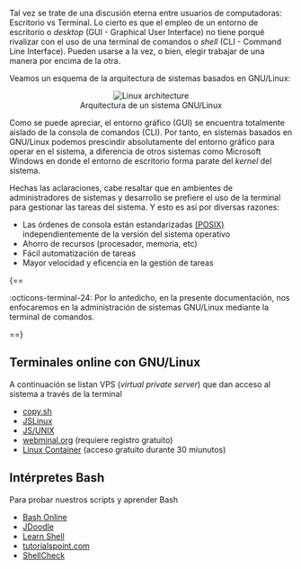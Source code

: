 Tal vez se trate de una discusión eterna entre usuarios de computadoras: Escritorio vs Terminal. Lo cierto es que el empleo de un entorno de escritorio o _desktop_ (GUI - Graphical User Interface) no tiene porqué rivalizar con el uso de una terminal de comandos  o _shell_ (CLI - Command Line Interface). Pueden usarse a la vez, o bien, elegir trabajar de una manera por encima de la otra. 

Veamos un esquema de la arquitectura de sistemas basados en GNU/Linux:

<div style="margin:0 auto; text-align:center;" >
<img src="../imgGNULinux/linux-architecture.jpg" alt="Linux architecture">
  <figcaption>Arquitectura de un sistema GNU/Linux</figcaption>
</div>

Como se puede apreciar, el entorno gráfico (GUI) se encuentra totalmente aislado de la consola de comandos (CLI). Por tanto, en sistemas basados en GNU/Linux podemos prescindir absolutamente del entorno gráfico para operar en el sistema, a diferencia de otros sistemas como Microsoft Windows en donde el entorno de escritorio forma parate del _kernel_ del sistema. 

Hechas las aclaraciones, cabe resaltar que en ambientes de administradores de sistemas y desarrollo se prefiere el uso de la terminal para gestionar las tareas del sistema. Y esto es así por diversas razones: 

* Las órdenes de consola están estandarizadas [(POSIX)](https://es.wikipedia.org/wiki/POSIX) independientemente de la versión del sistema operativo
* Ahorro de recursos (procesador, memoria, etc)
* Fácil automatización de tareas
* Mayor velocidad y eficencia en la gestión de tareas

{==

:octicons-terminal-24: Por lo antedicho, en la presente documentación, nos enfocaremos en la administración de sistemas GNU/Linux mediante la terminal de comandos. 

==}



## Terminales online con GNU/Linux
A continuación se listan VPS (_virtual private server_) que dan acceso al sistema a través de la terminal

* [copy.sh](https://copy.sh/v86/?profile=linux26)
* [JSLinux](https://bellard.org/jslinux/)
* [JS/UNIX](https://www.masswerk.at/jsuix/index.html)
* [webminal.org](http://www.webminal.org) (requiere registro gratuito)
* [Linux Container](https://linuxcontainers.org/lxd/try-it/) (acceso gratuito durante 30 miunutos)



## Intérpretes Bash
Para probar nuestros scripts y aprender Bash

* [Bash Online](https://paiza.io/en/projects/new?language=bash)
* [JDoodle](https://www.jdoodle.com/test-bash-shell-script-online/)
* [Learn Shell](https://www.learnshell.org/)
* [tutorialspoint.com](https://www.tutorialspoint.com/unix_terminal_online.php)
* [ShellCheck](https://www.shellcheck.net/)

